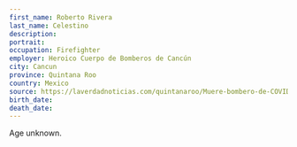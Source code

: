 ```yaml
---
first_name: Roberto Rivera
last_name: Celestino
description: 
portrait: 
occupation: Firefighter
employer: Heroico Cuerpo de Bomberos de Cancún
city: Cancun
province: Quintana Roo
country: Mexico
source: https://laverdadnoticias.com/quintanaroo/Muere-bombero-de-COVID-19-en-Cancun-era-una-persona-humilde-y-responsable-20200520-0139.html
birth_date: 
death_date: 
---
```


Age unknown.